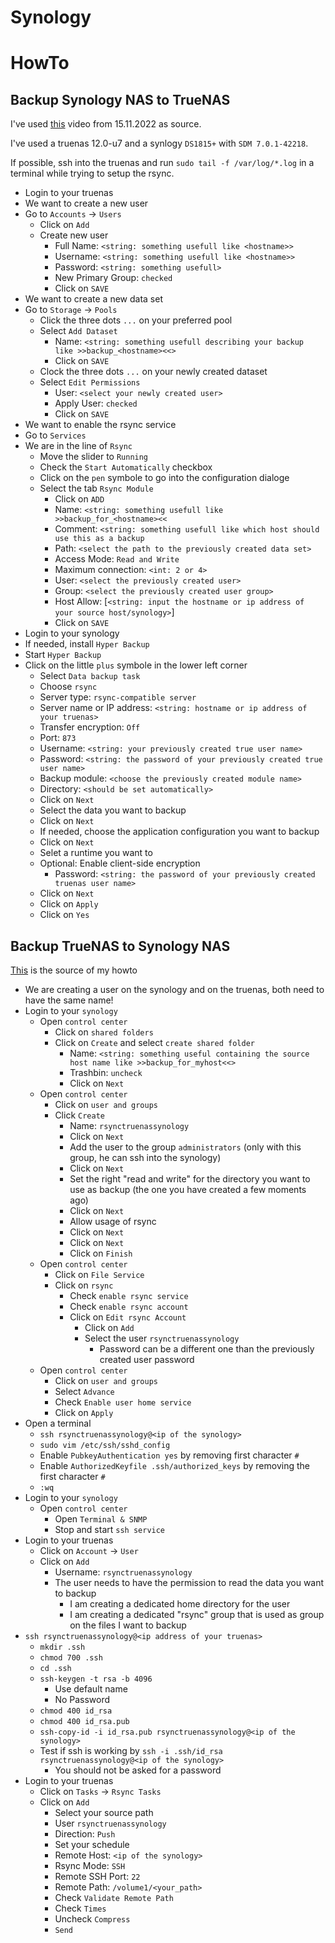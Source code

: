 # Synology

# HowTo

## Backup Synology NAS to TrueNAS

I've used [this](https://www.youtube.com/watch?v=WBH4L3My8NI) video from 15.11.2022 as source.

I've used a truenas 12.0-u7 and a synlogy `DS1815+` with `SDM 7.0.1-42218`.

If possible, ssh into the truenas and run `sudo tail -f /var/log/*.log` in a terminal while trying to setup the rsync.

* Login to your truenas
* We want to create a new user
* Go to `Accounts` -> `Users`
    * Click on `Add`
    * Create new user
        * Full Name: `<string: something usefull like <hostname>>`
        * Username: `<string: something usefull like <hostname>>`
        * Password: `<string: something usefull>`
        * New Primary Group: `checked`
        * Click on `SAVE`
* We want to create a new data set
* Go to `Storage` -> `Pools`
    * Click the three dots `...` on your preferred pool
    * Select `Add Dataset`
        * Name: `<string: something usefull describing your backup like >>backup_<hostname><<>`
        * Click on `SAVE`
    * Clock the three dots `...` on your newly created dataset
    * Select `Edit Permissions`
        * User: `<select your newly created user>`
        * Apply User: `checked`
        * Click on `SAVE`
* We want to enable the rsync service
* Go to `Services`
* We are in the line of `Rsync`
    * Move the slider to `Running`
    * Check the `Start Automatically` checkbox
    * Click on the `pen` symbole to go into the configuration dialoge
    * Select the tab `Rsync Module`
        * Click on `ADD`
        * Name: `<string: something usefull like >>backup_for_<hostname><<`
        * Comment: `<string: something usefull like which host should use this as a backup`
        * Path: `<select the path to the previously created data set>`
        * Access Mode: `Read and Write`
        * Maximum connection: `<int: 2 or 4>`
        * User: `<select the previously created user>`
        * Group: `<select the previously created user group>`
        * Host Allow: [`<string: input the hostname or ip address of your source host/synology>`]
        * Click on `SAVE`
* Login to your synology
* If needed, install `Hyper Backup`
* Start `Hyper Backup`
* Click on the little `plus` symbole in the lower left corner
    * Select `Data backup task`
    * Choose `rsync`
    * Server type: `rsync-compatible server`
    * Server name or IP address: `<string: hostname or ip address of your truenas>`
    * Transfer encryption: `Off`
    * Port: `873`
    * Username: `<string: your previously created true user name>`
    * Password: `<string: the password of your previously created true user name>`
    * Backup module: `<choose the previously created module name>`
    * Directory: `<should be set automatically>`
    * Click on `Next`
    * Select the data you want to backup
    * Click on `Next`
    * If needed, choose the application configuration you want to backup
    * Click on `Next`
    * Selet a runtime you want to
    * Optional: Enable client-side encryption
        * Password: `<string: the password of your previously created truenas user name>`
    * Click on `Next`
    * Click on `Apply`
    * Click on `Yes`

## Backup TrueNAS to Synology NAS

[This](https://blog.filegarden.net/2021/02/24/backup-truenas-to-synology-via-rsync/) is the source of my howto

* We are creating a user on the synology and on the truenas, both need to have the same name!
* Login to your `synology`
    * Open `control center`
        * Click on `shared folders`
        * Click on `Create` and select `create shared folder`
            * Name: `<string: something useful containing the source host name like >>backup_for_myhost<<>`
            * Trashbin: `uncheck`
            * Click on `Next`
    * Open `control center`
        * Click on `user and groups`
        * Click `Create`
            * Name: `rsynctruenassynology`
            * Click on `Next`
            * Add the user to the group `administrators` (only with this group, he can ssh into the synology)
            * Click on `Next`
            * Set the right "read and write" for the directory you want to use as backup (the one you have created a few moments ago)
            * Click on `Next`
            * Allow usage of rsync
            * Click on `Next`
            * Click on `Next`
            * Click on `Finish`
    * Open `control center`
        * Click on `File Service`
        * Click on `rsync`
            * Check `enable rsync service`
            * Check `enable rsync account`
            * Click on `Edit rsync Account`
                * Click on `Add`
                * Select the user `rsynctruenassynology`
                    * Password can be a different one than the previously created user password
    * Open `control center`
        * Click on `user and groups`
        * Select `Advance`
        * Check `Enable user home service`
        * Click on `Apply`
* Open a terminal
    * `ssh rsynctruenassynology@<ip of the synology>`
    * `sudo vim /etc/ssh/sshd_config`
    * Enable `PubkeyAuthentication yes` by removing first character `#`
    * Enable `AuthorizedKeyfile .ssh/authorized_keys` by removing the first character `#`
    * `:wq`
* Login to your `synology`
    * Open `control center`
        * Open `Terminal & SNMP`
        * Stop and start `ssh service`
* Login to your truenas
    * Click on `Account` -> `User`
    * Click on `Add`
        * Username: `rsynctruenassynology`
        * The user needs to have the permission to read the data you want to backup
            * I am creating a dedicated home directory for the user
            * I am creating a dedicated "rsync" group that is used as group on the files I want to backup
* `ssh rsynctruenassynology@<ip address of your truenas>`
    * `mkdir .ssh`
    * `chmod 700 .ssh`
    * `cd .ssh`
    * `ssh-keygen -t rsa -b 4096`
        * Use default name
        * No Password
    * `chmod 400 id_rsa`
    * `chmod 400 id_rsa.pub`
    * `ssh-copy-id -i id_rsa.pub rsynctruenassynology@<ip of the synology>`
    * Test if ssh is working by `ssh -i .ssh/id_rsa rsynctruenassynology@<ip of the synology>`
        * You should not be asked for a password
* Login to your truenas
    * Click on `Tasks` -> `Rsync Tasks`
    * Click on `Add`
        * Select your source path
        * User `rsynctruenassynology`
        * Direction: `Push`
        * Set your schedule
        * Remote Host: `<ip of the synology>`
        * Rsync Mode: `SSH`
        * Remote SSH Port: `22`
        * Remote Path: `/volume1/<your_path>`
        * Check `Validate Remote Path`
        * Check `Times`
        * Uncheck `Compress`
        * `Send`
